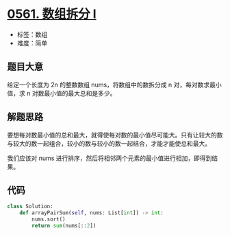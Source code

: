 # [0561. 数组拆分 I](https://leetcode-cn.com/problems/array-partition-i/)

- 标签：数组
- 难度：简单

## 题目大意

给定一个长度为 2n 的整数数组 nums，将数组中的数拆分成 n 对，每对数求最小值，求 n 对数最小值的最大总和是多少。

## 解题思路

要想每对数最小值的总和最大，就得使每对数的最小值尽可能大。只有让较大的数与较大的数一起组合，较小的数与较小的数一起结合，才能才能使总和最大。

我们应该对 nums 进行排序，然后将相邻两个元素的最小值进行相加，即得到结果。

## 代码

```Python
class Solution:
    def arrayPairSum(self, nums: List[int]) -> int:
        nums.sort()
        return sum(nums[::2])
```


